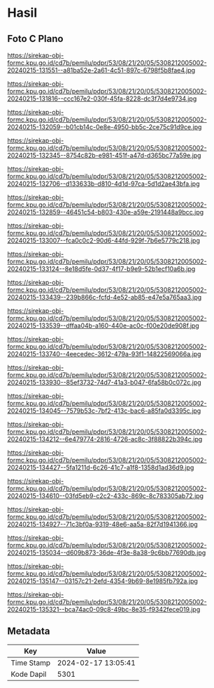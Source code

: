 # Hasil

## Foto C Plano

https://sirekap-obj-formc.kpu.go.id/cd7b/pemilu/pdpr/53/08/21/20/05/5308212005002-20240215-131551--a81ba52e-2a61-4c51-897c-6798f5b8fae4.jpg

https://sirekap-obj-formc.kpu.go.id/cd7b/pemilu/pdpr/53/08/21/20/05/5308212005002-20240215-131816--ccc167e2-030f-45fa-8228-dc3f7d4e9734.jpg

https://sirekap-obj-formc.kpu.go.id/cd7b/pemilu/pdpr/53/08/21/20/05/5308212005002-20240215-132059--b01cb14c-0e8e-4950-bb5c-2ce75c91d9ce.jpg

https://sirekap-obj-formc.kpu.go.id/cd7b/pemilu/pdpr/53/08/21/20/05/5308212005002-20240215-132345--8754c82b-e981-451f-a47d-d365bc77a59e.jpg

https://sirekap-obj-formc.kpu.go.id/cd7b/pemilu/pdpr/53/08/21/20/05/5308212005002-20240215-132706--d133633b-d810-4d1d-97ca-5d1d2ae43bfa.jpg

https://sirekap-obj-formc.kpu.go.id/cd7b/pemilu/pdpr/53/08/21/20/05/5308212005002-20240215-132859--46451c54-b803-430e-a59e-2191448a9bcc.jpg

https://sirekap-obj-formc.kpu.go.id/cd7b/pemilu/pdpr/53/08/21/20/05/5308212005002-20240215-133007--fca0c0c2-90d6-44fd-929f-7b6e5779c218.jpg

https://sirekap-obj-formc.kpu.go.id/cd7b/pemilu/pdpr/53/08/21/20/05/5308212005002-20240215-133124--8e18d5fe-0d37-4f17-b9e9-52b1ecf10a6b.jpg

https://sirekap-obj-formc.kpu.go.id/cd7b/pemilu/pdpr/53/08/21/20/05/5308212005002-20240215-133439--239b866c-fcfd-4e52-ab85-e47e5a765aa3.jpg

https://sirekap-obj-formc.kpu.go.id/cd7b/pemilu/pdpr/53/08/21/20/05/5308212005002-20240215-133539--dffaa04b-a160-440e-ac0c-f00e20de908f.jpg

https://sirekap-obj-formc.kpu.go.id/cd7b/pemilu/pdpr/53/08/21/20/05/5308212005002-20240215-133740--4eecedec-3612-479a-93f1-14822569066a.jpg

https://sirekap-obj-formc.kpu.go.id/cd7b/pemilu/pdpr/53/08/21/20/05/5308212005002-20240215-133930--85ef3732-74d7-41a3-b047-6fa58b0c072c.jpg

https://sirekap-obj-formc.kpu.go.id/cd7b/pemilu/pdpr/53/08/21/20/05/5308212005002-20240215-134045--7579b53c-7bf2-413c-bac6-a85fa0d3395c.jpg

https://sirekap-obj-formc.kpu.go.id/cd7b/pemilu/pdpr/53/08/21/20/05/5308212005002-20240215-134212--6e479774-2816-4726-ac8c-3f88822b394c.jpg

https://sirekap-obj-formc.kpu.go.id/cd7b/pemilu/pdpr/53/08/21/20/05/5308212005002-20240215-134427--5fa1211d-6c26-41c7-a1f8-1358d1ad36d9.jpg

https://sirekap-obj-formc.kpu.go.id/cd7b/pemilu/pdpr/53/08/21/20/05/5308212005002-20240215-134610--03fd5eb9-c2c2-433c-869c-8c783305ab72.jpg

https://sirekap-obj-formc.kpu.go.id/cd7b/pemilu/pdpr/53/08/21/20/05/5308212005002-20240215-134927--71c3bf0a-9319-48e6-aa5a-82f7d1941366.jpg

https://sirekap-obj-formc.kpu.go.id/cd7b/pemilu/pdpr/53/08/21/20/05/5308212005002-20240215-135034--d609b873-36de-4f3e-8a38-9c6bb77690db.jpg

https://sirekap-obj-formc.kpu.go.id/cd7b/pemilu/pdpr/53/08/21/20/05/5308212005002-20240215-135147--03157c21-2efd-4354-9b69-8e1985fb792a.jpg

https://sirekap-obj-formc.kpu.go.id/cd7b/pemilu/pdpr/53/08/21/20/05/5308212005002-20240215-135321--bca74ac0-09c8-49bc-8e35-f9342fece019.jpg


## Metadata

| Key        | Value               |
| ---------- | ------------------- |
| Time Stamp | 2024-02-17 13:05:41 |
| Kode Dapil | 5301                |



